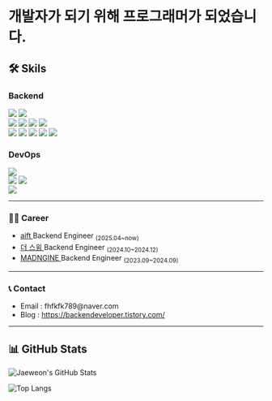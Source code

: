 # 개발자가 되기 위해 프로그래머가 되었습니다.

<div align=left>
  
## 🛠 Skils

### Backend
<img src="https://img.shields.io/badge/Java-FF6600?&logo=buymeacoffee&logoColor=white"/>
<img src="https://img.shields.io/badge/Kotlin-7F52FF?&logo=kotlin&logoColor=white"/>

<br/>
<img src="https://img.shields.io/badge/Spring-339933?&logo=Spring&logoColor=white"/>
<img src="https://img.shields.io/badge/Spring%20Boot-339933?&logo=Spring%20Boot&logoColor=white"/>
<img src="https://img.shields.io/badge/Spring%20Security-339933?&logo=Spring%20Security&logoColor=white"/>
<img src="https://img.shields.io/badge/Spring%20Data%20JPA-339933?style=flat-square&logo=Hibernate&logoColor=white"/>

<br/>
<img src="https://img.shields.io/badge/MySQL-4479A1?&logo=MySQL&logoColor=white"/>
<img src="https://img.shields.io/badge/MSSQL-CC2927?&logo=microsoftsqlserver&logoColor=white"/>
<img src="https://img.shields.io/badge/Redis-FF4438?&logo=Redis&logoColor=white"/>
<img src="https://img.shields.io/badge/Elasticsearch-005571?&logo=elasticsearch&logoColor=white"/>
<img src="https://img.shields.io/badge/RabbitMQ-FF6600?&logo=rabbitmq&logoColor=white"/>

### DevOps
<img src="https://img.shields.io/badge/Docker-2496ED?&logo=Docker&logoColor=white"/>

<br/>
<img src="https://img.shields.io/badge/Github Actions-181717?&logo=githubactions&logoColor=white"/>
<img src="https://img.shields.io/badge/Jenkins-D24939?&logo=jenkins&logoColor=white"/>

<br/>
<img src="https://img.shields.io/badge/AWS-FF9900?&logo=Amazon&logoColor=white"/>


---
### 🤾‍♂ Career
<ul>
  <li> <a href="https://www.aift.kr"> aift </a> Backend Engineer <sub>(2025.04~now)</sub> </li>
  <li> <a href="https://swingmobility.co"> 더 스윙 </a> Backend Engineer <sub>(2024.10~2024.12)</sub> </li>
  <li> <a href="https://www.madngine.com"> MADNGINE </a> Backend Engineer <sub>(2023.09~2024.09)</sub> </li>
</ul>

---

### 📞 Contact
<ul>
  <li>Email : fhfkfk789@naver.com</li>
  <li>Blog : <a href="https://backendeveloper.tistory.com">https://backendeveloper.tistory.com/</a></li>
</ul>

---

## 📊 GitHub Stats

![Jaeweon's GitHub Stats](https://github-readme-stats.vercel.app/api?username=jaeweon&show_icons=true&theme=tokyonight&count_private=true)

![Top Langs](https://github-readme-stats.vercel.app/api/top-langs/?username=jaeweon&layout=compact&theme=tokyonight)



</div>

